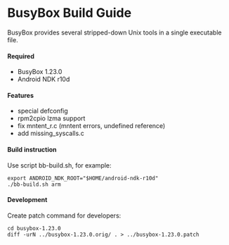 BusyBox Build Guide
===================

BusyBox provides several stripped-down Unix tools in a single executable file.

#### Required ####
* BusyBox 1.23.0
* Android NDK r10d

#### Features ####
* special defconfig
* rpm2cpio lzma support
* fix mntent_r.c (mntent errors, undefined reference) 
* add missing_syscalls.c

#### Build instruction ####

Use script bb-build.sh, for example:

    export ANDROID_NDK_ROOT="$HOME/android-ndk-r10d"
    ./bb-build.sh arm

#### Development ####

Create patch command for developers:

    cd busybox-1.23.0
    diff -urN ../busybox-1.23.0.orig/ . > ../busybox-1.23.0.patch

